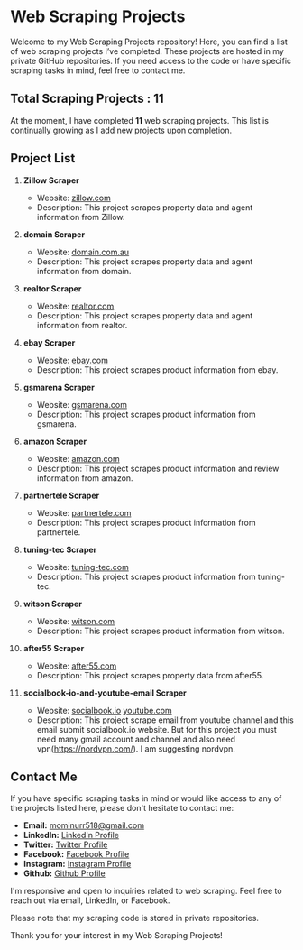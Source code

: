 # Web Scraping Projects

Welcome to my Web Scraping Projects repository! Here, you can find a list of web scraping projects I’ve completed. These projects are hosted in my private GitHub repositories. If you need access to the code or have specific scraping tasks in mind, feel free to contact me.

## Total Scraping Projects : 11

At the moment, I have completed **11** web scraping projects. This list is continually growing as I add new projects upon completion.

## Project List

1. **Zillow Scraper**
   - Website: [zillow.com](https://www.zillow.com)
   - Description: This project scrapes property data and agent information from Zillow.

2. **domain Scraper**
   - Website: [domain.com.au](https://www.domain.com.au/)
   - Description: This project scrapes property data and agent information from domain.

3. **realtor Scraper**
   - Website: [realtor.com](https://www.realtor.com/)
   - Description: This project scrapes property data and agent information from realtor.

4. **ebay Scraper**
   - Website: [ebay.com](https://www.ebay.com/)
   - Description: This project scrapes product information from ebay.

5. **gsmarena Scraper**
   - Website: [gsmarena.com](https://www.gsmarena.com/)
   - Description: This project scrapes product information from gsmarena.

6. **amazon Scraper**
   - Website: [amazon.com](https://www.amazon.com/)
   - Description: This project scrapes product information and review information from amazon.

7. **partnertele Scraper**
   - Website: [partnertele.com](https://partnertele.com)
   - Description: This project scrapes product information from partnertele.

8. **tuning-tec Scraper**
   - Website: [tuning-tec.com](https://tuning-tec.com/)
   - Description: This project scrapes product information from tuning-tec.

9. **witson Scraper**
   - Website: [witson.com](https://witson.com/)
   - Description: This project scrapes product information from witson.

10. **after55 Scraper**
      - Website: [after55.com](https://www.after55.com)
      - Description: This project scrapes property data from after55.

11. **socialbook-io-and-youtube-email Scraper**
      - Website: [socialbook.io](https://socialbook.io/youtube_email_extraction_rok) [youtube.com](https://www.youtube.com/)
      - Description: This project scrape email from youtube channel and this email submit socialbook.io website. But for this project you must need many gmail account and channel and also need vpn(https://nordvpn.com/). I am suggesting nordvpn.

## Contact Me

If you have specific scraping tasks in mind or would like access to any of the projects listed here, please don't hesitate to contact me:

- **Email:** mominurr518@gmail.com
- **LinkedIn:**  [LinkedIn Profile](https://www.linkedin.com/in/mominur-rahman-145461203/)
- **Twitter:**   [Twitter Profile](https://twitter.com/mominur_rahma_n)
- **Facebook:**  [Facebook Profile](https://www.facebook.com/profile.php?id=100076787314573)
- **Instagram:** [Instagram Profile](https://www.instagram.com/mominur_rahma_n)
- **Github:**    [Github Profile](https://github.com/mominurr)

I'm responsive and open to inquiries related to web scraping. Feel free to reach out via email, LinkedIn, or Facebook.

Please note that my scraping code is stored in private repositories.

Thank you for your interest in my Web Scraping Projects!


